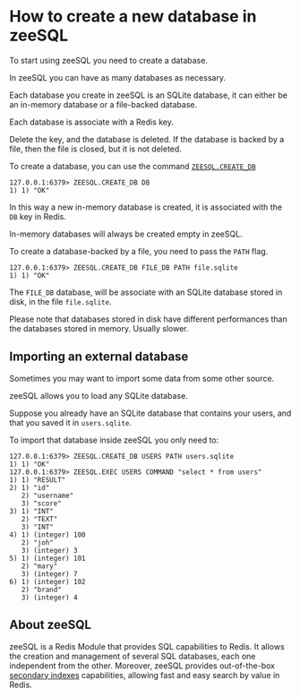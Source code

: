 # How to create a new database in zeeSQL

To start using zeeSQL you need to create a database.

In zeeSQL you can have as many databases as necessary.

Each database you create in zeeSQL is an SQLite database, it can either be an in-memory database or a file-backed database.

Each database is associate with a Redis key.

Delete the key, and the database is deleted. If the database is backed by a file, then the file is closed, but it is not deleted.

To create a database, you can use the command [`ZEESQL.CREATE_DB`][createdb]

```
127.0.0.1:6379> ZEESQL.CREATE_DB DB
1) 1) "OK"
```

In this way a new in-memory database is created, it is associated with the `DB` key in Redis.

In-memory databases will always be created empty in zeeSQL.

To create a database-backed by a file, you need to pass the `PATH` flag.

```
127.0.0.1:6379> ZEESQL.CREATE_DB FILE_DB PATH file.sqlite
1) 1) "OK"
```

The `FILE_DB` database, will be associate with an SQLite database stored in disk, in the file `file.sqlite`.

Please note that databases stored in disk have different performances than the databases stored in memory. Usually slower.

## Importing an external database

Sometimes you may want to import some data from some other source.

zeeSQL allows you to load any SQLite database.

Suppose you already have an SQLite database that contains your users, and that you saved it in `users.sqlite`.

To import that database inside zeeSQL you only need to:

```
127.0.0.1:6379> ZEESQL.CREATE_DB USERS PATH users.sqlite
1) 1) "OK"
127.0.0.1:6379> ZEESQL.EXEC USERS COMMAND "select * from users"
1) 1) "RESULT"
2) 1) "id"
   2) "username"
   3) "score"
3) 1) "INT"
   2) "TEXT"
   3) "INT"
4) 1) (integer) 100
   2) "joh"
   3) (integer) 3
5) 1) (integer) 101
   2) "mary"
   3) (integer) 7
6) 1) (integer) 102
   2) "brand"
   3) (integer) 4
```

## About zeeSQL

zeeSQL is a Redis Module that provides SQL capabilities to Redis.
It allows the creation and management of several SQL databases, each one independent from the other.
Moreover, zeeSQL provides out-of-the-box [secondary indexes](../secondary-indexes.md) capabilities, allowing fast and easy search by value in Redis.

[createdb]: ../references.md#zeesql-create_db


